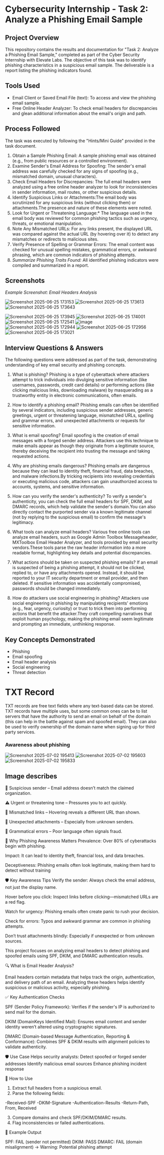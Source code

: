 # Cybersecurity Internship - Task 2: Analyze a Phishing Email Sample

## Project Overview

This repository contains the results and documentation for "Task 2: Analyze a Phishing Email Sample," completed as part of the Cyber Security Internship with Elevate Labs. The objective of this task was to identify phishing characteristics in a suspicious email sample. The deliverable is a report listing the phishing indicators found.

## Tools Used

* Email Client or Saved Email File (text): To access and view the phishing email sample.
* Free Online Header Analyzer: To check email headers for discrepancies and glean additional information about the email's origin and path.

## Process Followed

The task was executed by following the "Hints/Mini Guide" provided in the task document.

1.  Obtain a Sample Phishing Email: A sample phishing email was obtained (e.g., from public resources or a controlled environment).
2.  Examine Sender's Email Address for Spoofing: The sender's email address was carefully checked for any signs of spoofing (e.g., mismatched domain, unusual characters).
3.  Check Email Headers for Discrepancies: The full email headers were analyzed using a free online header analyzer to look for inconsistencies in sender information, mail routes, or other suspicious details.
4.  Identify Suspicious Links or Attachments:The email body was scrutinized for any suspicious links (without clicking them) or attachments.The presence and nature of these elements were noted.
5.  Look for Urgent or Threatening Language:* The language used in the email body was reviewed for common phishing tactics such as urgency, threats, or emotional manipulation.
6.  Note Any Mismatched URLs: For any links present, the displayed URL was compared against the actual URL (by hovering over it) to detect any mismatches or redirects to malicious sites.
7.  Verify Presence of Spelling or Grammar Errors: The email content was checked for unusual spelling mistakes, grammatical errors, or awkward phrasing, which are common indicators of phishing attempts.
8.  *Summarize Phishing Traits Found:* All identified phishing indicators were compiled and summarized in a report.

## Screenshots

*Example Screenshot: Email Headers Analysis*

![Screenshot 2025-06-25 173153](https://github.com/user-attachments/assets/e88e0843-4454-443f-b620-7c6a96c937f8)
![Screenshot 2025-06-25 173613](https://github.com/user-attachments/assets/b4059e3b-668a-4d41-90c2-ed68c4599736)
![Screenshot 2025-06-25 173643](https://github.com/user-attachments/assets/5046f207-5307-431f-8b8c-44f4c081ead6)

![Screenshot 2025-06-25 173945](https://github.com/user-attachments/assets/6837b287-11a6-4be4-9764-0b36e530a79e)
![Screenshot 2025-06-25 174001](https://github.com/user-attachments/assets/6a1ed6c4-ae4b-4933-a42b-dd94aa70f511)
![Screenshot 2025-06-25 172541](https://github.com/user-attachments/assets/5d7634a6-06fd-401c-99a3-309d6eaab315)
![image](https://github.com/user-attachments/assets/ab579f8d-7a83-43c5-98e2-2f1ac5d2354a)
![Screenshot 2025-06-25 172944](https://github.com/user-attachments/assets/0d6b26fc-9d88-452a-934e-882e0ad343c5)
![Screenshot 2025-06-25 172956](https://github.com/user-attachments/assets/f7e939a3-1f9e-4110-b8fd-f6f59616223b)
![Screenshot 2025-06-25 173021](https://github.com/user-attachments/assets/62fcfee5-9ac1-4b1d-ba24-497e119a61bc)


## Interview Questions & Answers

The following questions were addressed as part of the task, demonstrating understanding of key email security and phishing concepts.

1.  What is phishing?
          Phishing is a type of cyberattack where attackers attempt to trick individuals into divulging sensitive information (like usernames, passwords, credit card details) or performing actions (like clicking malicious links, downloading malware) by masquerading as a trustworthy entity in electronic communications, often emails.

2.  How to identify a phishing email?
        Phishing emails can often be identified by several indicators, including suspicious sender addresses, generic greetings, urgent or threatening language, mismatched URLs, spelling and grammar errors, and unexpected attachments or requests for sensitive information.

3.  What is email spoofing?
    Email spoofing is the creation of email messages with a forged sender address. Attackers use this technique to make emails appear as though they originate from a legitimate source, thereby deceiving the recipient into trusting the message and taking requested actions.

4.  Why are phishing emails dangerous?
          Phishing emails are dangerous because they can lead to identity theft, financial fraud, data breaches, and malware infections.By tricking recipients into revealing credentials or executing malicious code, attackers can gain unauthorized access to accounts, systems, and sensitive information.

5.  How can you verify the sender's authenticity?
        To verify a sender's authenticity, you can check the full email headers for SPF, DKIM, and DMARC records, which help validate the sender's domain.You can also directly contact the purported sender via a known legitimate channel (not by replying to the suspicious email) to confirm the message's legitimacy.

6.  What tools can analyze email headers?
        Various free online tools can analyze email headers, such as Google Admin Toolbox Messageheader, MXToolbox Email Header Analyzer, and tools provided by email security vendors.These tools parse the raw header information into a more readable format, highlighting key details and potential discrepancies.

7.  What actions should be taken on suspected phishing emails?
      If an email is suspected of being a phishing attempt, it should not be clicked, replied to, or have any attachments opened. Instead, it should be reported to your IT security department or email provider, and then deleted. If sensitive information was accidentally compromised, passwords should be changed immediately.

8.  How do attackers use social engineering in phishing?
    Attackers use social engineering in phishing by manipulating recipients' emotions (e.g., fear, urgency, curiosity) or trust to trick them into performing actions that benefit the attacker.They craft compelling narratives that exploit human psychology, making the phishing email seem legitimate and prompting an immediate, unthinking response.

## Key Concepts Demonstrated

* Phishing
* Email spoofing
* Email header analysis
* Social engineering
* Threat detection

# TXT Record

 TXT records are free text fields where any text-based data can be stored. TXT records have multiple uses, but some common ones can be to list servers that have the authority to send an email on behalf of the domain (this can help in the battle against spam and spoofed email). They can also be used to verify ownership of the domain name when signing up for third party services.


  ### Awareness about phishing
![Screenshot 2025-07-02 195413](https://github.com/user-attachments/assets/67d0aefe-29dc-4300-bf27-731dbf057f46)
![Screenshot 2025-07-02 195603](https://github.com/user-attachments/assets/cbc44bf2-2091-42ef-8a22-bfdd1c296ac2)
![Screenshot 2025-07-02 195833](https://github.com/user-attachments/assets/f1444a76-3f08-42d8-9634-17669bf0e3e3)
## Image describes
📧 Suspicious sender – Email address doesn’t match the claimed organization.

⚠️ Urgent or threatening tone – Pressures you to act quickly.

🔗 Mismatched links – Hovering reveals a different URL than shown.

📎 Unexpected attachments – Especially from unknown senders.

🧾 Grammatical errors – Poor language often signals fraud.

🚨 Why Phishing Awareness Matters
Prevalence: Over 80% of cyberattacks begin with phishing.

Impact: It can lead to identity theft, financial loss, and data breaches.

Deceptiveness: Phishing emails often look legitimate, making them hard to detect without training

🛡️ Key Awareness Tips
Verify the sender: Always check the email address, not just the display name.

Hover before you click: Inspect links before clicking—mismatched URLs are a red flag.

Watch for urgency: Phishing emails often create panic to rush your decision.

Check for errors: Typos and awkward grammar are common in phishing attempts.

Don’t trust attachments blindly: Especially if unexpected or from unknown sources.

This project focuses on analyzing email headers to detect phishing and spoofed emails using SPF, DKIM, and DMARC authentication results.

🔍 What is Email Header Analysis?

Email headers contain metadata that helps track the origin, authentication, and delivery path of an email. Analyzing these headers helps identify suspicious or malicious activity, especially phishing.

✅ Key Authentication Checks

SPF (Sender Policy Framework):
Verifies if the sender's IP is authorized to send mail for the domain.

DKIM (DomainKeys Identified Mail):
Ensures email content and sender identity weren’t altered using cryptographic signatures.

DMARC (Domain-based Message Authentication, Reporting & Conformance):
Combines SPF & DKIM results with alignment policies to validate authenticity.


🛡 Use Case
Helps security analysts:
Detect spoofed or forged sender addresses
Identify malicious email sources
Enhance phishing incident response

📂 How to Use
1. Extract full headers from a suspicious email.
2. Parse the following fields:

  -Received-SPF
  -DKIM-Signature
  -Authentication-Results
  -Return-Path, From, Received

3. Compare domains and check SPF/DKIM/DMARC results.
4. Flag inconsistencies or failed authentications.

📌 Example Output

SPF: FAIL (sender not permitted)
DKIM: PASS
DMARC: FAIL (domain misalignment)
→ Warning: Potential phishing attempt
